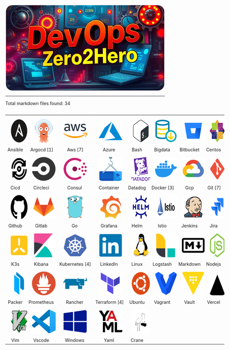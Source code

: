 <div align="center">
  <img src="../resources/images/cover-rounded.png" alt="DevOps-Zero2Hero" width="500">
</div>

---

<!-- LOGOS START -->

Total markdown files found: 34

<div style="text-align: center; display: inline-block;">

|                                                                                                                                                                            |                                                                                                                                                                           |                                                                                                                                                                                       |                                                                                                                                                                                    |                                                                                                                                                                   |                                                                                                                                                                           |                                                                                                                                                                       |                                                                                                                                                                  |
| -------------------------------------------------------------------------------------------------------------------------------------------------------------------------- | ------------------------------------------------------------------------------------------------------------------------------------------------------------------------- | ------------------------------------------------------------------------------------------------------------------------------------------------------------------------------------- | ---------------------------------------------------------------------------------------------------------------------------------------------------------------------------------- | ----------------------------------------------------------------------------------------------------------------------------------------------------------------- | ------------------------------------------------------------------------------------------------------------------------------------------------------------------------- | --------------------------------------------------------------------------------------------------------------------------------------------------------------------- | ---------------------------------------------------------------------------------------------------------------------------------------------------------------- |
| <a href="././ansible/"><img src="../resources/images/logos/logos_ansible.svg" style="border-radius: 20px; padding: 10px; width:75px;height:75px;"/></a><br/> Ansible&nbsp; | <a href="././argocd"><img src="../resources/images/logos/logos_argocd.svg" style="border-radius: 20px; padding: 10px; width:75px;height:75px;"/></a><br/> Argocd&nbsp;[1] | <a href="././aws"><img src="../resources/images/logos/logos_aws.svg" style="border-radius: 20px; padding: 10px; width:75px;height:75px;"/></a><br/> Aws&nbsp;[7]                      | <a href="./#"><img src="../resources/images/logos/logos_azure.svg" style="border-radius: 20px; padding: 10px; width:75px;height:75px;"/></a><br/> Azure&nbsp;                      | <a href="./#"><img src="../resources/images/logos/logos_bash.svg" style="border-radius: 20px; padding: 10px; width:75px;height:75px;"/></a><br/> Bash&nbsp;       | <a href="./#"><img src="../resources/images/logos/logos_bigdata.svg" style="border-radius: 20px; padding: 10px; width:75px;height:75px;"/></a><br/> Bigdata&nbsp;         | <a href="./#"><img src="../resources/images/logos/logos_bitbucket.svg" style="border-radius: 20px; padding: 10px; width:75px;height:75px;"/></a><br/> Bitbucket&nbsp; | <a href="./#"><img src="../resources/images/logos/logos_centos.svg" style="border-radius: 20px; padding: 10px; width:75px;height:75px;"/></a><br/> Centos&nbsp;  |
| <a href="./#"><img src="../resources/images/logos/logos_cicd.svg" style="border-radius: 20px; padding: 10px; width:75px;height:75px;"/></a><br/> Cicd&nbsp;                | <a href="./#"><img src="../resources/images/logos/logos_circleci.svg" style="border-radius: 20px; padding: 10px; width:75px;height:75px;"/></a><br/> Circleci&nbsp;       | <a href="./#"><img src="../resources/images/logos/logos_consul.svg" style="border-radius: 20px; padding: 10px; width:75px;height:75px;"/></a><br/> Consul&nbsp;                       | <a href="./#"><img src="../resources/images/logos/logos_container.svg" style="border-radius: 20px; padding: 10px; width:75px;height:75px;"/></a><br/> Container&nbsp;              | <a href="./#"><img src="../resources/images/logos/logos_datadog.svg" style="border-radius: 20px; padding: 10px; width:75px;height:75px;"/></a><br/> Datadog&nbsp; | <a href="././docker"><img src="../resources/images/logos/logos_docker.svg" style="border-radius: 20px; padding: 10px; width:75px;height:75px;"/></a><br/> Docker&nbsp;[3] | <a href="./#"><img src="../resources/images/logos/logos_gcp.svg" style="border-radius: 20px; padding: 10px; width:75px;height:75px;"/></a><br/> Gcp&nbsp;             | <a href="././git"><img src="../resources/images/logos/logos_git.svg" style="border-radius: 20px; padding: 10px; width:75px;height:75px;"/></a><br/> Git&nbsp;[7] |
| <a href="./#"><img src="../resources/images/logos/logos_github.svg" style="border-radius: 20px; padding: 10px; width:75px;height:75px;"/></a><br/> Github&nbsp;            | <a href="./#"><img src="../resources/images/logos/logos_gitlab.svg" style="border-radius: 20px; padding: 10px; width:75px;height:75px;"/></a><br/> Gitlab&nbsp;           | <a href="./#"><img src="../resources/images/logos/logos_go.svg" style="border-radius: 20px; padding: 10px; width:75px;height:75px;"/></a><br/> Go&nbsp;                               | <a href="./#"><img src="../resources/images/logos/logos_grafana.svg" style="border-radius: 20px; padding: 10px; width:75px;height:75px;"/></a><br/> Grafana&nbsp;                  | <a href="./#"><img src="../resources/images/logos/logos_helm.svg" style="border-radius: 20px; padding: 10px; width:75px;height:75px;"/></a><br/> Helm&nbsp;       | <a href="./#"><img src="../resources/images/logos/logos_istio.svg" style="border-radius: 20px; padding: 10px; width:75px;height:75px;"/></a><br/> Istio&nbsp;             | <a href="./#"><img src="../resources/images/logos/logos_jenkins.svg" style="border-radius: 20px; padding: 10px; width:75px;height:75px;"/></a><br/> Jenkins&nbsp;     | <a href="./#"><img src="../resources/images/logos/logos_jira.svg" style="border-radius: 20px; padding: 10px; width:75px;height:75px;"/></a><br/> Jira&nbsp;      |
| <a href="./#"><img src="../resources/images/logos/logos_k3s.svg" style="border-radius: 20px; padding: 10px; width:75px;height:75px;"/></a><br/> K3s&nbsp;                  | <a href="./#"><img src="../resources/images/logos/logos_kibana.svg" style="border-radius: 20px; padding: 10px; width:75px;height:75px;"/></a><br/> Kibana&nbsp;           | <a href="././kubernetes"><img src="../resources/images/logos/logos_kubernetes.svg" style="border-radius: 20px; padding: 10px; width:75px;height:75px;"/></a><br/> Kubernetes&nbsp;[4] | <a href="./#"><img src="../resources/images/logos/logos_linkedIn.svg" style="border-radius: 20px; padding: 10px; width:75px;height:75px;"/></a><br/> LinkedIn&nbsp;                | <a href="./#"><img src="../resources/images/logos/logos_linux.svg" style="border-radius: 20px; padding: 10px; width:75px;height:75px;"/></a><br/> Linux&nbsp;     | <a href="./#"><img src="../resources/images/logos/logos_logstash.svg" style="border-radius: 20px; padding: 10px; width:75px;height:75px;"/></a><br/> Logstash&nbsp;       | <a href="./#"><img src="../resources/images/logos/logos_markdown.svg" style="border-radius: 20px; padding: 10px; width:75px;height:75px;"/></a><br/> Markdown&nbsp;   | <a href="./#"><img src="../resources/images/logos/logos_nodejs.svg" style="border-radius: 20px; padding: 10px; width:75px;height:75px;"/></a><br/> Nodejs&nbsp;  |
| <a href="./#"><img src="../resources/images/logos/logos_packer.svg" style="border-radius: 20px; padding: 10px; width:75px;height:75px;"/></a><br/> Packer&nbsp;            | <a href="./#"><img src="../resources/images/logos/logos_prometheus.svg" style="border-radius: 20px; padding: 10px; width:75px;height:75px;"/></a><br/> Prometheus&nbsp;   | <a href="./#"><img src="../resources/images/logos/logos_rancher.svg" style="border-radius: 20px; padding: 10px; width:75px;height:75px;"/></a><br/> Rancher&nbsp;                     | <a href="././terraform"><img src="../resources/images/logos/logos_terraform.svg" style="border-radius: 20px; padding: 10px; width:75px;height:75px;"/></a><br/> Terraform&nbsp;[4] | <a href="./#"><img src="../resources/images/logos/logos_ubuntu.svg" style="border-radius: 20px; padding: 10px; width:75px;height:75px;"/></a><br/> Ubuntu&nbsp;   | <a href="./#"><img src="../resources/images/logos/logos_vagrant.svg" style="border-radius: 20px; padding: 10px; width:75px;height:75px;"/></a><br/> Vagrant&nbsp;         | <a href="./#"><img src="../resources/images/logos/logos_vault.svg" style="border-radius: 20px; padding: 10px; width:75px;height:75px;"/></a><br/> Vault&nbsp;         | <a href="./#"><img src="../resources/images/logos/logos_vercel.svg" style="border-radius: 20px; padding: 10px; width:75px;height:75px;"/></a><br/> Vercel&nbsp;  |
| <a href="./#"><img src="../resources/images/logos/logos_vim.svg" style="border-radius: 20px; padding: 10px; width:75px;height:75px;"/></a><br/> Vim&nbsp;                  | <a href="./#"><img src="../resources/images/logos/logos_vscode.svg" style="border-radius: 20px; padding: 10px; width:75px;height:75px;"/></a><br/> Vscode&nbsp;           | <a href="./#"><img src="../resources/images/logos/logos_windows.svg" style="border-radius: 20px; padding: 10px; width:75px;height:75px;"/></a><br/> Windows&nbsp;                     | <a href="./#"><img src="../resources/images/logos/logos_yaml.svg" style="border-radius: 20px; padding: 10px; width:75px;height:75px;"/></a><br/> Yaml&nbsp;                        | <a href="./#"><img src="../resources/images/logos/logos_crane.svg" style="border-radius: 20px; padding: 10px; width:75px;height:75px;"/></a><br/> Crane&nbsp;     |                                                                                                                                                                           |                                                                                                                                                                       |                                                                                                                                                                  |

</div>

<!-- LOGOS END -->
